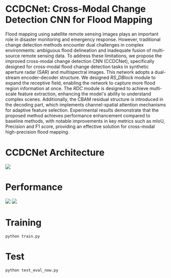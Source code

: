 # CCDCNet: Cross-Modal Change Detection CNN for Flood Mapping

Flood mapping using satellite remote sensing images plays an important role in disaster monitoring and emergency response. However, traditional change detection 
methods encounter dual challenges in complex environments: ambiguous flood delineation and inadequate fusion of multi-source remote sensing data. To address these 
limitations, we propose the improved cross-modal change detection CNN (CCDCNet), specifically designed for cross-modal flood change detection tasks in synthetic 
aperture radar (SAR) and multispectral images. This network adopts a dual-stream encoder-decoder structure. We designed $RS\_DBlock$ module to expand the receptive 
field, enabling the network to capture more flood region information at once. The $RDC$ module is designed to achieve multi-scale feature extraction, enhancing the 
model's ability to understand complex scenes. Additionally, the CBAM residual structure is introduced in the decoding part, which implements channel-spatial attention 
mechanisms for adaptive feature selection. Experimental results demonstrate that the proposed method achieves performance enhancement compared to baseline methods, 
with notable improvements in key metrics such as mIoU, Precision and F1 score, providing an effective solution for cross-modal high-precision flood mapping. 

# CCDCNet Architecture
![](https://github.com/liyaisme/CCDCNet/blob/master/imgs/architecture3.jpg)

# Performance
![](https://github.com/liyaisme/CCDCNet/blob/master/imgs/flood2.jpg)
![](https://github.com/liyaisme/CCDCNet/blob/master/imgs/table.png)

# Training
```
python train.py
```

# Test
```
python test_eval_now.py
```
